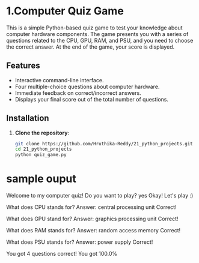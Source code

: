 # 1.Computer Quiz Game

This is a simple Python-based quiz game to test your knowledge about computer hardware components. The game presents you with a series of questions related to the CPU, GPU, RAM, and PSU, and you need to choose the correct answer. At the end of the game, your score is displayed.

## Features
- Interactive command-line interface.
- Four multiple-choice questions about computer hardware.
- Immediate feedback on correct/incorrect answers.
- Displays your final score out of the total number of questions.

## Installation

1. **Clone the repository**:

   ```bash
   git clone https://github.com/Hruthika-Reddy/21_python_projects.git
   cd 21_python_projects
   python quiz_game.py


# sample ouput

  Welcome to my computer quiz!
  Do you want to play? yes
  Okay! Let's play :)

  What does CPU stands for?
  Answer: central processing unit
  Correct!

  What does GPU stand for?
  Answer: graphics processing unit
  Correct!

  What does RAM stands for?
  Answer: random access memory
  Correct!

  What does PSU stands for?
  Answer: power supply
  Correct!

  You got 4 questions correct!
  You got 100.0%
